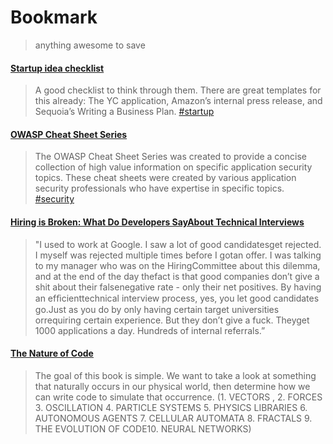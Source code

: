 # Bookmark
> anything awesome to save

#### [Startup idea checklist](https://gist.github.com/binhp/1eaf7fcb9911347300d38cc7e20efbf2)
> A good checklist to think through them. There are great templates for this already: The YC application, Amazon’s internal press release, and Sequoia’s Writing a Business Plan. [#startup](?q=startup)

#### [OWASP Cheat Sheet Series](https://cheatsheetseries.owasp.org/)
> The OWASP Cheat Sheet Series was created to provide a concise collection of high value information on specific application security topics. These cheat sheets were created by various application security professionals who have expertise in specific topics. [#security](?q=security)

#### [Hiring is Broken: What Do Developers SayAbout Technical Interviews](https://www.researchgate.net/publication/334448588_Hiring_is_Broken_What_Do_Developers_Say_About_Technical_Interviews)
> "I used to work at Google. I saw a lot of good candidatesget rejected. I myself was rejected multiple times before I gotan offer. I was talking to my manager who was on the HiringCommittee about this dilemma, and at the end of the day thefact is that good companies don’t give a shit about their falsenegative rate - only their net positives. By having an efﬁcienttechnical interview process, yes, you let good candidates go.Just as you do by only having certain target universities orrequiring certain experience. But they don’t give a fuck. Theyget 1000 applications a day. Hundreds of internal referrals.”

#### [The Nature of Code](https://natureofcode.com/book/chapter-10-neural-networks/)
> The goal of this book is simple. We want to take a look at something that naturally occurs in our physical world, then determine how we can write code to simulate that occurrence. (1. VECTORS , 2. FORCES 3. OSCILLATION 4. PARTICLE SYSTEMS 5. PHYSICS LIBRARIES 6. AUTONOMOUS AGENTS 7. CELLULAR AUTOMATA 8. FRACTALS 9. THE EVOLUTION OF CODE10. NEURAL NETWORKS)


